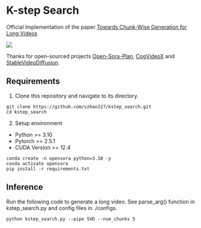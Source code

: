 # K-step Search
Official Implementation of the paper [Towards Chunk-Wise Generation for Long Videos](https://arxiv.org/abs/2411.18668)

<a href='https://arxiv.org/abs/2411.18668'><img src='https://img.shields.io/badge/Paper-Arxiv-red'></a>

Thanks for open-sourced projects [Open-Sora-Plan](https://github.com/PKU-YuanGroup/Open-Sora-Plan), [CogVideoX](https://github.com/THUDM/CogVideo) and [StableVideoDiffusion](https://huggingface.co/stabilityai/stable-video-diffusion-img2vid-xt).


## Requirements

1. Clone this repository and navigate to its directory.
```
git clone https://github.com/szhan227/kstep_search.git
cd kstep_search
```

2. Setup environment
* Python >= 3.10
* Pytorch >= 2.5.1
* CUDA Version >= 12.4

```
conda create -n opensora python=3.10 -y
conda activate opensora
pip install -r requirements.txt
```

## Inference
Run the following code to generate a long video. See parse_arg() function in kstep_search.py and config files in ./configs.
```
python kstep_search.py --pipe SVD --num_chunks 5
```

